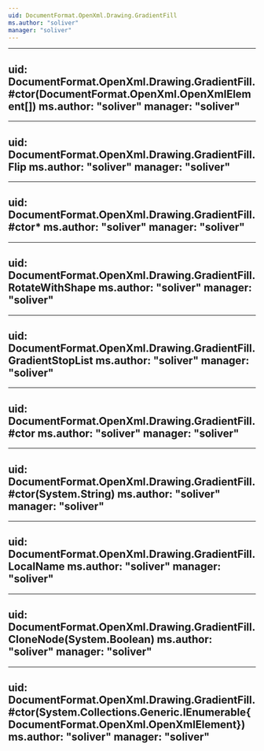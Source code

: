 ```yaml
---
uid: DocumentFormat.OpenXml.Drawing.GradientFill
ms.author: "soliver"
manager: "soliver"
---
```


---
uid: DocumentFormat.OpenXml.Drawing.GradientFill.#ctor(DocumentFormat.OpenXml.OpenXmlElement[])
ms.author: "soliver"
manager: "soliver"
---

---
uid: DocumentFormat.OpenXml.Drawing.GradientFill.Flip
ms.author: "soliver"
manager: "soliver"
---

---
uid: DocumentFormat.OpenXml.Drawing.GradientFill.#ctor*
ms.author: "soliver"
manager: "soliver"
---

---
uid: DocumentFormat.OpenXml.Drawing.GradientFill.RotateWithShape
ms.author: "soliver"
manager: "soliver"
---

---
uid: DocumentFormat.OpenXml.Drawing.GradientFill.GradientStopList
ms.author: "soliver"
manager: "soliver"
---

---
uid: DocumentFormat.OpenXml.Drawing.GradientFill.#ctor
ms.author: "soliver"
manager: "soliver"
---

---
uid: DocumentFormat.OpenXml.Drawing.GradientFill.#ctor(System.String)
ms.author: "soliver"
manager: "soliver"
---

---
uid: DocumentFormat.OpenXml.Drawing.GradientFill.LocalName
ms.author: "soliver"
manager: "soliver"
---

---
uid: DocumentFormat.OpenXml.Drawing.GradientFill.CloneNode(System.Boolean)
ms.author: "soliver"
manager: "soliver"
---

---
uid: DocumentFormat.OpenXml.Drawing.GradientFill.#ctor(System.Collections.Generic.IEnumerable{DocumentFormat.OpenXml.OpenXmlElement})
ms.author: "soliver"
manager: "soliver"
---

